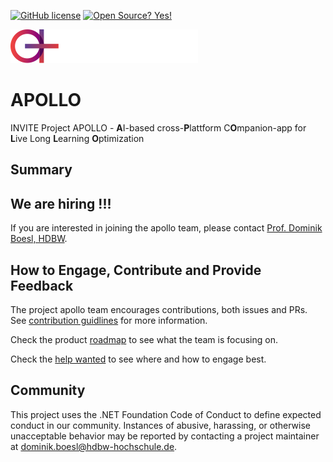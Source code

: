 [![GitHub license](https://img.shields.io/github/license/Naereen/StrapDown.js.svg)](https://github.com/Naereen/StrapDown.js/blob/master/LICENSE)
[![Open Source? Yes!](https://badgen.net/badge/Open%20Source%20%3F/Yes%21/blue?icon=github)](https://github.com/Naereen/badges/)

![](/swag/logo.svg)

# APOLLO
INVITE Project APOLLO - **A**I-based cross-**P**lattform C**O**mpanion-app for **L**ive Long **L**earning **O**ptimization

## Summary

## We are hiring !!! 
If you are interested in joining the apollo team, please contact [Prof. Dominik Boesl, HDBW](dominik.boesl@hdbw-hochschule.de).

## How to Engage, Contribute and Provide Feedback

The project apollo team encourages contributions, both issues and PRs. See [contribution guidlines](CONTRIBUTION.md) for more information.

Check the product [roadmap](docs/roadmap.md) to see what the team is focusing on.

Check the [help wanted](helpwanted.md) to see where and how to engage best.

## Community

This project uses the .NET Foundation Code of Conduct to define expected conduct in our community. Instances of abusive, harassing, or otherwise unacceptable behavior may be reported by contacting a project maintainer at dominik.boesl@hdbw-hochschule.de.
